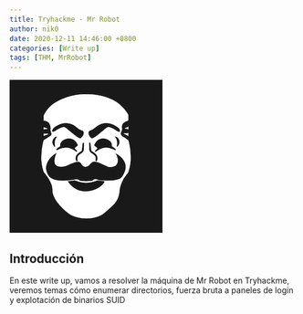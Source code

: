 ```yaml
---
title: Tryhackme - Mr Robot
author: nik0
date: 2020-12-11 14:46:00 +0800
categories: [Write up]
tags: [THM, MrRobot]
---
```


![Elliot](/assets/img/sample/MrRobot/mrrobot.jpeg)

## Introducción

En este write up, vamos a resolver la máquina de Mr Robot en Tryhackme, veremos temas cómo enumerar directorios, fuerza bruta a paneles de login y explotación de binarios SUID

